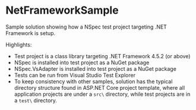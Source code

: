 # NetFrameworkSample

Sample solution showing how a NSpec test project targeting .NET Framework is setup.

Highlights:

- Test project is a class library targeting .NET Framework 4.5.2 (or above)
- NSpec is installed into test project as a NuGet package
- NSpec.VsAdapter is installed into test project as a NuGet package
- Tests can be run from Visual Studio Test Explorer
- To keep consistency with other samples, solution has the typical directory structure found in ASP.NET Core project template,
where all application projects are under a `src\` directory, while test projects are in a `test\` directory.
